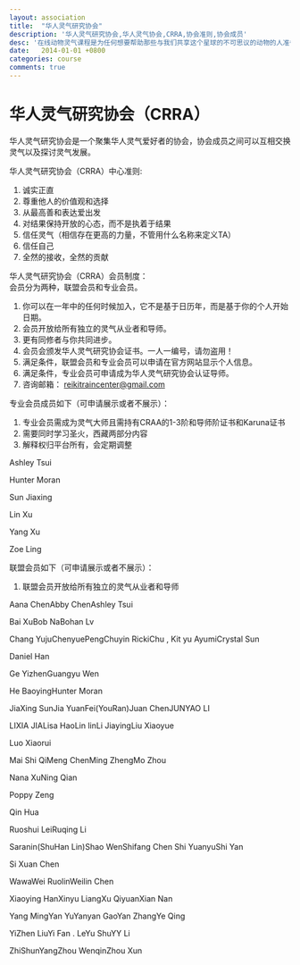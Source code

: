 ```yaml
---
layout: association
title:  "华人灵气研究协会"
description: '华人灵气研究协会,华人灵气协会,CRRA,协会准则,协会成员'
desc: '在线动物灵气课程是为任何想要帮助那些与我们共享这个星球的不可思议的动物的人准备的，这门课程需要您有开阔的胸怀和爱'
date:   2014-01-01 +0800
categories: course
comments: true
---
```


<h1>华人灵气研究协会（CRRA）</h1>
华人灵气研究协会是一个聚集华人灵气爱好者的协会，协会成员之间可以互相交换灵气以及探讨灵气发展。<br>
<p>华人灵气研究协会（CRRA）中心准则:</p>

1. 诚实正直
2. 尊重他人的价值观和选择
3. 从最高善和表达爱出发
4. 对结果保持开放的心态，而不是执着于结果
5. 信任灵气（相信存在更高的力量，不管用什么名称来定义TA）
6. 信任自己
7. 全然的接收，全然的贡献


华人灵气研究协会（CRRA）会员制度：<br>
会员分为两种，联盟会员和专业会员。
1. 你可以在一年中的任何时候加入，它不是基于日历年，而是基于你的个人开始日期。
2. 会员开放给所有独立的灵气从业者和导师。
3. 更有同修者与你共同进步。
4. 会员会颁发华人灵气研究协会证书。一人一编号，请勿盗用！
5. 满足条件，联盟会员和专业会员可以申请在官方网站显示个人信息。
6. 满足条件，专业会员可申请成为华人灵气研究协会认证导师。
7. 咨询邮箱： reikitraincenter@gmail.com


专业会员成员如下（可申请展示或者不展示）：<br>
1. 专业会员需成为灵气大师且需持有CRAA的1-3阶和导师阶证书和Karuna证书
2. 需要同时学习圣火，西藏两部分内容
3. 解释权归平台所有，会定期调整

<div class='member-box'>
<p><span>Ashley Tsui</span> </p>
<p><span>Hunter Moran</span></p>
<p><span>Sun Jiaxing</span> </p>
<p><span>Lin Xu</span> </p>
<p><span>Yang Xu</span> </p>
<p><span>Zoe Ling</span></p>
</div>


联盟会员如下（可申请展示或者不展示）：
1. 联盟会员开放给所有独立的灵气从业者和导师
<div class='member-box'>
<p><span>Aana Chen</span><span>Abby Chen</span><span>Ashley Tsui</span></p> 
<p><span>Bai Xu</span><span>Bob Na</span><span>Bohan Lv</span></p>
<p><span>Chang Yuju</span><span>ChenyuePeng</span><span>Chuyin Ricki</span><span>Chu , Kit yu Ayumi</span><span>Crystal Sun</span></p>
<p><span>Daniel Han</span></p>
<p><span>Ge Yizhen</span><span>Guangyu Wen</span></p>
<p><span>He Baoying</span><span>Hunter Moran</span></p>
<p><span>JiaXing Sun</span><span>Jia YuanFei(YouRan)</span><span>Juan Chen</span><span>JUNYAO LI</span></p>
<p><span>LIXIA JIA</span><span>Lisa Hao</span><span>Lin lin</span><span>Li Jiaying</span><span>Liu Xiaoyue</span></p>
<p><span>Luo Xiaorui</span></p>
<p><span>Mai Shi Qi</span><span>Meng Chen</span><span>Ming Zheng</span><span>Mo Zhou</span></p>
<p><span>Nana Xu</span><span>Ning Qian</span></p>
<p><span>Poppy Zeng</span></p>
<p><span>Qin Hua</span></p>
<p><span>Ruoshui Lei</span><span>Ruqing Li</span></p>

<p><span>Saranin(ShuHan Lin)</span><span>Shao Wen</span><span>Shifang Chen</span>
<span>Shi Yuanyu</span><span>Shi Yan</span></p>
<p><span>Si Xuan Chen</span></p>

<p><span>Wawa</span><span>Wei Ruolin</span><span>Weilin Chen</span></p>
<p><span>Xiaoying Han</span><span>Xinyu Liang</span><span>Xu Qiyuan</span><span>Xian Nan</span></p>
<p><span>Yang Ming</span><span>Yan Yu</span><span>Yanyan Gao</span><span>Yan Zhang</span><span>Ye Qing</span></p>
<p><span>YiZhen Liu</span><span>Yi Fan . Le</span><span>Yu Shu</span><span>YY Li</span></p>
<p><span>ZhiShunYang</span><span>Zhou Wenqin</span><span>Zhou Xun</span></p>
</div>



